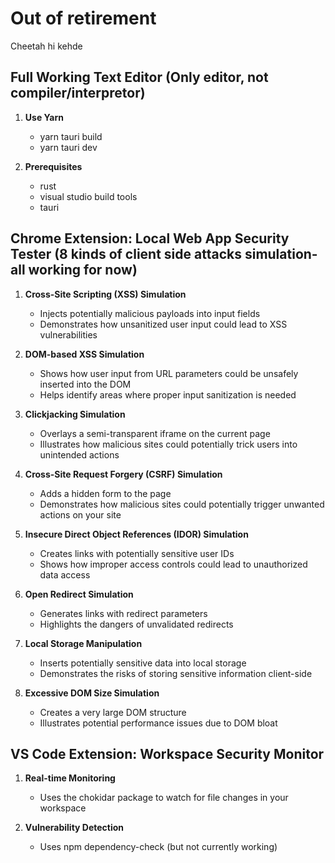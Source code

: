 # Out of retirement

Cheetah hi kehde

## Full Working Text Editor (Only editor, not compiler/interpretor)

1. **Use Yarn**
   - yarn tauri build 
   - yarn tauri dev

2. **Prerequisites**
   - rust
   - visual studio build tools
   - tauri


## Chrome Extension: Local Web App Security Tester (8 kinds of client side attacks simulation- all working for now)

1. **Cross-Site Scripting (XSS) Simulation**
   - Injects potentially malicious payloads into input fields
   - Demonstrates how unsanitized user input could lead to XSS vulnerabilities

2. **DOM-based XSS Simulation**
   - Shows how user input from URL parameters could be unsafely inserted into the DOM
   - Helps identify areas where proper input sanitization is needed

3. **Clickjacking Simulation**
   - Overlays a semi-transparent iframe on the current page
   - Illustrates how malicious sites could potentially trick users into unintended actions

4. **Cross-Site Request Forgery (CSRF) Simulation**
   - Adds a hidden form to the page
   - Demonstrates how malicious sites could potentially trigger unwanted actions on your site

5. **Insecure Direct Object References (IDOR) Simulation**
   - Creates links with potentially sensitive user IDs
   - Shows how improper access controls could lead to unauthorized data access

6. **Open Redirect Simulation**
   - Generates links with redirect parameters
   - Highlights the dangers of unvalidated redirects

7. **Local Storage Manipulation**
   - Inserts potentially sensitive data into local storage
   - Demonstrates the risks of storing sensitive information client-side

8. **Excessive DOM Size Simulation**
   - Creates a very large DOM structure
   - Illustrates potential performance issues due to DOM bloat


## VS Code Extension: Workspace Security Monitor

1. **Real-time Monitoring**
   - Uses the chokidar package to watch for file changes in your workspace

2. **Vulnerability Detection**
   - Uses npm dependency-check (but not currently working)


